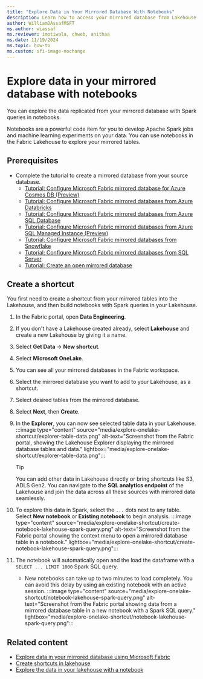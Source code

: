 ```yaml
---
title: "Explore Data in Your Mirrored Database With Notebooks"
description: Learn how to access your mirrored database from Lakehouse and Spark queries in Notebooks.
author: WilliamDAssafMSFT
ms.author: wiassaf
ms.reviewer: imotiwala, chweb, anithaa
ms.date: 11/19/2024
ms.topic: how-to
ms.custom: sfi-image-nochange
---
```

# Explore data in your mirrored database with notebooks

You can explore the data replicated from your mirrored database with Spark queries in notebooks.

Notebooks are a powerful code item for you to develop Apache Spark jobs and machine learning experiments on your data. You can use notebooks in the Fabric Lakehouse to explore your mirrored tables.

## Prerequisites

- Complete the tutorial to create a mirrored database from your source database.
    - [Tutorial: Configure Microsoft Fabric mirrored database for Azure Cosmos DB (Preview)](../database/mirrored-database/azure-cosmos-db-tutorial.md)
    - [Tutorial: Configure Microsoft Fabric mirrored databases from Azure Databricks](../database/mirrored-database/azure-databricks-tutorial.md)
    - [Tutorial: Configure Microsoft Fabric mirrored databases from Azure SQL Database](../database/mirrored-database/azure-sql-database-tutorial.md)
    - [Tutorial: Configure Microsoft Fabric mirrored databases from Azure SQL Managed Instance (Preview)](../database/mirrored-database/azure-sql-managed-instance-tutorial.md)
    - [Tutorial: Configure Microsoft Fabric mirrored databases from Snowflake](../database/mirrored-database/snowflake-tutorial.md)
    - [Tutorial: Configure Microsoft Fabric mirrored databases from SQL Server](../database/mirrored-database/sql-server-tutorial.md)
    - [Tutorial: Create an open mirrored database](../database/mirrored-database/open-mirroring-tutorial.md)

## Create a shortcut

You first need to create a shortcut from your mirrored tables into the Lakehouse, and then build notebooks with Spark queries in your Lakehouse.

1. In the Fabric portal, open **Data Engineering**.
1. If you don't have a Lakehouse created already, select **Lakehouse** and create a new Lakehouse by giving it a name.
1. Select **Get Data** -> **New shortcut**.
1. Select **Microsoft OneLake**.
1. You can see all your mirrored databases in the Fabric workspace.
1. Select the mirrored database you want to add to your Lakehouse, as a shortcut.
1. Select desired tables from the mirrored database.
1. Select **Next**, then **Create**.
1. In the **Explorer**, you can now see selected table data in your Lakehouse.
    :::image type="content" source="media/explore-onelake-shortcut/explorer-table-data.png" alt-text="Screenshot from the Fabric portal, showing the Lakehouse Explorer displaying the mirrored database tables and data." lightbox="media/explore-onelake-shortcut/explorer-table-data.png":::

    > [!TIP]
    > You can add other data in Lakehouse directly or bring shortcuts like S3, ADLS Gen2. You can navigate to the **SQL analytics endpoint** of the Lakehouse and join the data across all these sources with mirrored data seamlessly. 

1. To explore this data in Spark, select the `...` dots next to any table. Select **New notebook** or **Existing notebook** to begin analysis.
    :::image type="content" source="media/explore-onelake-shortcut/create-notebook-lakehouse-spark-query.png" alt-text="Screenshot from the Fabric portal showing the context menu to open a mirrored database table in a notebook." lightbox="media/explore-onelake-shortcut/create-notebook-lakehouse-spark-query.png":::

1. The notebook will automatically open and the load the dataframe with a `SELECT ... LIMIT 1000` Spark SQL query.
    - New notebooks can take up to two minutes to load completely. You can avoid this delay by using an existing notebook with an active session.
    :::image type="content" source="media/explore-onelake-shortcut/notebook-lakehouse-spark-query.png" alt-text="Screenshot from the Fabric portal showing data from a mirrored database table in a new notebook with a Spark SQL query." lightbox="media/explore-onelake-shortcut/notebook-lakehouse-spark-query.png":::


## Related content

- [Explore data in your mirrored database using Microsoft Fabric](../database/mirrored-database/explore.md)
- [Create shortcuts in lakehouse](../data-engineering/lakehouse-shortcuts.md)
- [Explore the data in your lakehouse with a notebook](../data-engineering/lakehouse-notebook-explore.md)
